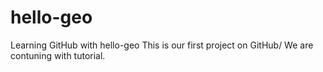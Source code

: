 # hello-geo
Learning GitHub with hello-geo
This is our first project on GitHub/
We are contuning with tutorial.
